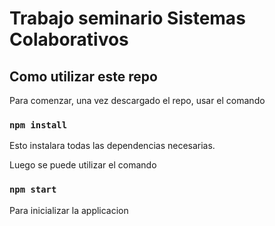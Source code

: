 # Trabajo seminario Sistemas Colaborativos

## Como utilizar este repo
Para comenzar, una vez descargado el repo, usar el comando
### `npm install`
Esto instalara todas las dependencias necesarias.

Luego se puede utilizar el comando
### `npm start`
Para inicializar la applicacion